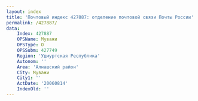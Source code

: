 ```yaml
---
layout: index
title: 'Почтовый индекс 427887: отделение почтовой связи Почты России'
permalink: /427887/
data:
    Index: 427887
    OPSName: Муважи
    OPSType: О
    OPSSubm: 427749
    Region: 'Удмуртская Республика'
    Autonom: ''
    Area: 'Алнашский район'
    City: Муважи
    City1: ''
    ActDate: '20060814'
    IndexOld: ''
---
```

